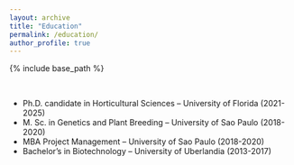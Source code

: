 ```yaml
---
layout: archive
title: "Education"
permalink: /education/
author_profile: true
---
```


{% include base_path %}

<br>

- Ph.D. candidate in Horticultural Sciences – University of Florida (2021-2025)
- M. Sc. in Genetics and Plant Breeding – University of Sao Paulo (2018-2020)
- MBA Project Management – University of Sao Paulo (2018-2020)
- Bachelor’s in Biotechnology – University of Uberlandia (2013-2017)
